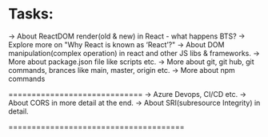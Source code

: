 # Tasks:
-> About ReactDOM render(old & new) in React - what happens BTS?
-> Explore more on "Why React is known as ‘React’?"
-> About DOM manipulation(complex operation) in react and other JS libs & frameworks.
-> More about package.json file like scripts etc.
-> More about git, git hub, git commands, brances like main, master, origin etc.
-> More about npm commands

=============================
-> Azure Devops, CI/CD etc.
-> About CORS in more detail at the end.
-> About SRI(subresource Integrity) in detail.

======================================